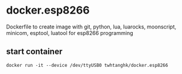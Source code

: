 # docker.esp8266
Dockerfile to create image with git, python, lua, luarocks, moonscript, minicom, esptool, luatool for esp8266 programming

## start container
```
docker run -it --device /dev/ttyUSB0 twhtanghk/docker.esp8266
```